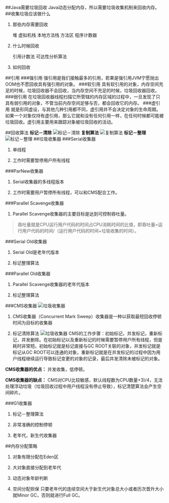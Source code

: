 ##Java需要垃圾回收
	Java动态分配内存，所以需要垃圾收集机制来回收内存。
##收集垃圾应该做什么
1. 那些内存需要回收

	堆 虚拟机栈 本地方法栈 方法区 程序计数器

2. 什么时候回收
	
	引用计数法 可达性分析算法

3. 如何回收

##引用
###强引用
	强引用是我们接触最多的引用，若果是强引用JVM宁愿抛出OOM也不愿回收具有强引用的对象。
###软引用
	具有软引用的对象，内存空间充足的时候，垃圾回收器不会回收，当内存空间不充足的时候，垃圾回收器回收。
###弱引用
	在垃圾回收器线程扫描它所管辖的内存区域的过程中，一旦发现了只具有弱引用的对象，不管当前内存空间足够与否，都会回收它的内存。
###虚引用
	就是形同虚设，与其他几种引用都不同，虚引用并不会决定对象的生命周期。如果一个对象仅持有虚引用，那么它就和没有任何引用一样，在任何时候都可能被垃圾回收。虚引用主要用来跟踪对象被垃圾回收的活动。

##回收算法
**标记－清除**
![标记－清除](http://7xpxnz.com1.z0.glb.clouddn.com/jvm-%E6%A0%87%E8%AE%B0%E6%B8%85%E9%99%A4.png)
**复制算法**
![复制算法](http://7xpxnz.com1.z0.glb.clouddn.com/jvm-%E5%A4%8D%E5%88%B6.png)
**标记－整理**
![标记－整理](http://7xpxnz.com1.z0.glb.clouddn.com/jvm-%E6%A0%87%E8%AE%B0%E6%95%B4%E7%90%86.png)
##垃圾收集器
###Serial收集器
1. 单线程

2. 工作时需要暂停用户所有线程

###ParNew收集器
1. Serial收集器的多线程版本

2. 工作时需要用户暂停所有线程，可以和CMS配合工作。

###Parallel Scavenge收集器
1. Parallel Scavenge收集器的主要目标是达到可控制吞吐量。

>吞吐量就是CPU运行用户代码的时间占CPU消耗时间的比值，即吞吐量=运行用户代码的时间/（运行用户代码的时间+垃圾收集的时间）。

###Serial Old收集器
1. Serial Old是老年代版本

2. 标记整理算法
	
###Parallel Old收集器
1. Parallel Scavenge收集器的老年代版本

2. 标记整理算法

###CMS收集器
![垃圾收集器](http://7xpxnz.com1.z0.glb.clouddn.com/jvm-%E6%94%B6%E9%9B%86%E5%99%A8.png)
1. CMS收集器（Concurrent Mark Sweep）收集器是一种以获取最短回收停顿时间为目标的收集器

2. 标记清除算法
![垃圾收集器](http://7xpxnz.com1.z0.glb.clouddn.com/jvm-CMS%E6%94%B6%E9%9B%86%E5%99%A8.png)
CMS的工作步骤：初始标记，并发标记，重新标记，并发删除。在初始标记以及重新标记的时候需要暂停用户所有线程，但是耗时非常短。初始标记就是标记直接与GC ROOT关联的对象，并发标记就是标记从GC ROOT可以连通的对象，重新标记就是在并发标记的过程中因为用户线程继续运行导致标记变更的对象的记录，最后并发清除未被标记的对象。

**CMS收集器的优点：** 
并发收集，低停顿。

**CMS收集器的缺点：** 
CMS对CPU比较敏感，默认线程数为CPU数量+3)/4，无法处理浮动垃圾（垃圾回收过程中用户线程没有停止导致），标记清楚算法会产生空间碎片。

###G1收集器
1. 标记－整理算法

2. 非常准确的控制停顿

3. 老年代，新生代收集器

##内存分配策略
1. 对象有限分配在Eden区

2. 大对象直接分配到老年代

3. 动态对象年龄判断


3. 空间分配担保
	只要老年代的连续空间大于新生代对象总大小或者历次晋升大小就Minor GC，否则就进行Full GC。
